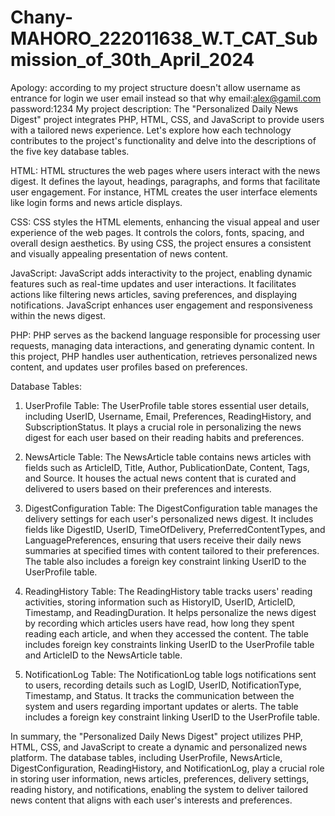 # Chany-MAHORO_222011638_W.T_CAT_Submission_of_30th_April_2024
Apology:  according to my project structure doesn't allow username as entrance for login we user email instead so that why
email:alex@gamil.com
password:1234
My project description:
The "Personalized Daily News  Digest" project integrates PHP, HTML, CSS, and JavaScript to provide users with a tailored news experience. Let's explore how each technology contributes to the project's functionality and delve into the descriptions of the five key database tables.

HTML: HTML structures the web pages where users interact with the news digest. It defines the layout, headings, paragraphs, and forms that facilitate user engagement. For instance, HTML creates the user interface elements like login forms and news article displays.

CSS: CSS styles the HTML elements, enhancing the visual appeal and user experience of the web pages. It controls the colors, fonts, spacing, and overall design aesthetics. By using CSS, the project ensures a consistent and visually appealing presentation of news content.

JavaScript: JavaScript adds interactivity to the project, enabling dynamic features such as real-time updates and user interactions. It facilitates actions like filtering news articles, saving preferences, and displaying notifications. JavaScript enhances user engagement and responsiveness within the news digest.

PHP: PHP serves as the backend language responsible for processing user requests, managing data interactions, and generating dynamic content. In this project, PHP handles user authentication, retrieves personalized news content, and updates user profiles based on preferences.

Database Tables:

1. UserProfile Table: The UserProfile table stores essential user details, including UserID, Username, Email, Preferences, ReadingHistory, and SubscriptionStatus. It plays a crucial role in personalizing the news digest for each user based on their reading habits and preferences.

2. NewsArticle Table: The NewsArticle table contains news articles with fields such as ArticleID, Title, Author, PublicationDate, Content, Tags, and Source. It houses the actual news content that is curated and delivered to users based on their preferences and interests.

3. DigestConfiguration Table: The DigestConfiguration table manages the delivery settings for each user's personalized news digest. It includes fields like DigestID, UserID, TimeOfDelivery, PreferredContentTypes, and LanguagePreferences, ensuring that users receive their daily news summaries at specified times with content tailored to their preferences. The table also includes a foreign key constraint linking UserID to the UserProfile table.

4. ReadingHistory Table: The ReadingHistory table tracks users' reading activities, storing information such as HistoryID, UserID, ArticleID, Timestamp, and ReadingDuration. It helps personalize the news digest by recording which articles users have read, how long they spent reading each article, and when they accessed the content. The table includes foreign key constraints linking UserID to the UserProfile table and ArticleID to the NewsArticle table.

5. NotificationLog Table: The NotificationLog table logs notifications sent to users, recording details such as LogID, UserID, NotificationType, Timestamp, and Status. It tracks the communication between the system and users regarding important updates or alerts. The table includes a foreign key constraint linking UserID to the UserProfile table.

In summary, the "Personalized Daily News Digest" project utilizes PHP, HTML, CSS, and JavaScript to create a dynamic and personalized news platform. The database tables, including UserProfile, NewsArticle, DigestConfiguration, ReadingHistory, and NotificationLog, play a crucial role in storing user information, news articles, preferences, delivery settings, reading history, and notifications, enabling the system to deliver tailored news content that aligns with each user's interests and preferences.

